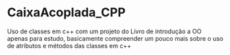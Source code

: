 # CaixaAcoplada_CPP
Uso de classes em c++ com um projeto do Livro de introdução a OO apenas para estudo,
basicamente compreender um pouco mais sobre o uso de atributos e métodos das classes em c++
